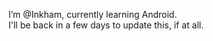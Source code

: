 I’m @Inkham, currently learning Android.<br />
I'll be back in a few days to update this, if at all. <br />

<!---
Inkham/Inkham is a ✨ special ✨ repository because its `README.md` (this file) appears on your GitHub profile.
You can click the Preview link to take a look at your changes.
--->
